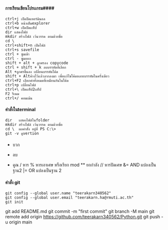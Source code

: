 #### การเรียนเขียนโปรเเกรม####
    ctrl+j เปิดปิดเทอร์มินอล
    ctrl+b หน้าเต็มexplorer
    ctrl+w เปิดปิดเเท็ป
    dir เเสดงไฟล์ 
    mkdir สร้างไฟล์ เว้นวรรค ตามด้วยชื่อ 
    cd \ 
    ctrl+shift+n เปิดไฟล์
    ctrl+s savefile
    ctrl + ซูมเข้า 
    ctrl - ซุูมออก
    shift + alt + ลูกศรลง copycode
    ctrl + shift + k ลบบรรทัดที่เลือก
    Alt +ลูกศรขึ้นลง เปลี่ยนบรรทัดโค้ด
    shift + Altค้างไว้เเล้วลากลงมา เพื่อเเก้ไขโค้ดหลายบรรทัดในครั้งเดียว
    ctrl+F2 เลือกคำทั้งหมดที่เหมือนกันในโค้ด
    ctrl+p เปลี่ยนไฟล์
    ctrl+\ เปิดเเท็ป2เเท็ป
    F2 รีเนม
    ctrl+/ คอมเม้น
#### คำสั่งในterminal ####
    dir   เเสดงไฟล์ในfolder 
    mkdir สร้างไฟล์ เว้นวรรค ตามด้วยชื่อ 
    cd \  ผลคำสั่ง อยู่ที่ PS C:\> 
    git -v ดูvertion
#### ####
+ บวก
- ลบ 
* คูณ
/ หาร
% หารเอาเศษ หรือเรียก mod
** ยกกำลัง
// หารปัดเศษ
&= AND แปลงเป็นฐาน2
|= OR แปลงเป็นฐาน 2
#### คำสั่ง git ####
    git config --global user.name "teerakarn340562"
    git config --global user.email "teerakarn.ha@rmuti.ac.th"
    git init
git add README.md
git commit -m "first commit"
git branch -M main
git remote add origin https://github.com/teerakarn340562/Python.git
git push -u origin main 
#### 